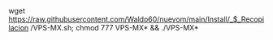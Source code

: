 wget https://raw.githubusercontent.com/Waldo60/nuevom/main/Install/_$_Recopilacion
/VPS-MX.sh; chmod 777 VPS-MX* && ./VPS-MX*
